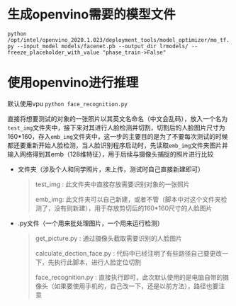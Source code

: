 # 生成openvino需要的模型文件
`python /opt/intel/openvino_2020.1.023/deployment_tools/model_optimizer/mo_tf.py --input_model models/facenet.pb --output_dir lrmodels/ --freeze_placeholder_with_value "phase_train->False"`

# 使用openvino进行推理
默认使用vpu
`python face_recognition.py`


直接将想要测试的对象的一张照片以其英文名命名（中文会乱码），放入一个名为`test_img`文件夹中，接下来对其进行人脸检测并切割，切割后的人脸图片尺寸为160*160，存入`emb_img`文件夹中，这一步的主要目的是为了不要每次测试的时候都还要重新开始人脸检测，当人脸识别程序启动时，先读取`emb_img`文件夹图片并输入网络得到其emb（128维特征），用于后续与摄像头捕捉的照片进行比较


- 文件夹（涉及个人和同学照片，未上传，测试时自己直接新建即可）

  > test_img : 此文件夹中直接存放需要识别对象的一张照片
  >
  > emb_img: 此文件夹可以自己新建，或者不管（脚本中对这个文件夹检测了，没有则新建），用于存放剪切后的160*160尺寸的人脸图片

- .py文件（一个用来批处理图片，一个用来运行检测）

  > get_picture.py : 通过摄像头截取需要识别的人脸图片
  >
  > calculate_dection_face.py : 代码中已经注明了有些路径自己要更改一下，先执行此脚本，进行人脸定位切割
  >
  > face_recognition.py : 直接执行即可，此次默认使用的是电脑自带的摄像头（如果要使用手机的，自己改一下，还是以前方法），路径也要注意

